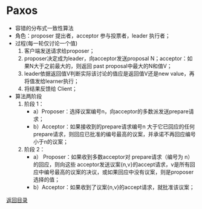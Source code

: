 # Paxos
* 容错的分布式一致性算法
* 角色：proposer 提出者，acceptor 参与投票者，leader 执行者；
* 过程(每一轮仅讨论一个值)
    1. 客户端发送请求给proposer；
    2. proposer决定成为leader，向acceptor发送proposal N；acceptor：如果N大于之前最大的，则返回 past proposal中最大的N和值V；
    3. leader依据返回值V判断实际该讨论的值应是返回值V还是new value，再将值发给learner执行；
    4. 将结果反馈给 Client；
* 算法两阶段
    1. 阶段 1：
        * a）Proposer：选择议案编号n，向acceptor的多数派发送prepare请求；
        * b）Acceptor：如果接收到的prepare请求编号n 大于它已回应的任何prepare请求，则回应已批准的编号最高的议案，并承诺不再回应编号小于n的议案；
    2. 阶段 2：
        * a） Proposer：如果收到多数acceptor对 prepare请求（编号为 n）的回应，则向这些 acceptor发送议案{n,v}的accept请求，v是所有回应中编号最高的议案的决议，或如果回应中没有议案，则是proposer选择的值； 
        * b）Acceptor：如果收到了议案{n,v}的accept请求，就批准该议案；

[返回目录](../CONTENTS.md)